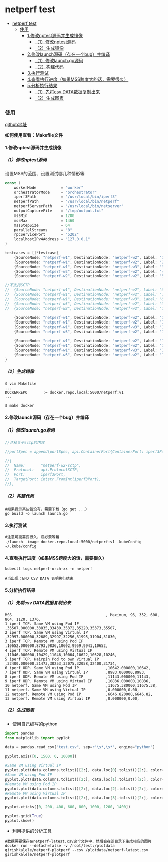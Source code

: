 # netperf test

<!-- @import "[TOC]" {cmd="toc" depthFrom=1 depthTo=6 orderedList=false} -->
<!-- code_chunk_output -->

- [netperf test](#netperf-test)
    - [使用](#使用)
      - [1.修改nptest源码并生成镜像](#1修改nptest源码并生成镜像)
        - [（1）修改nptest源码](#1修改nptest源码)
        - [（2）生成镜像](#2生成镜像)
      - [2.修改launch源码（存在一个bug）并编译](#2修改launch源码存在一个bug并编译)
        - [（1）修改launch.go源码](#1修改launchgo源码)
        - [（2）构建代码](#2构建代码)
      - [3.执行测试](#3执行测试)
      - [4.查看执行进度（如果MSS跨度大的话，需要很久）](#4查看执行进度如果mss跨度大的话需要很久)
      - [5.分析执行结果](#5分析执行结果)
        - [（1）先将csv DATA数据复制出来](#1先将csv-data数据复制出来)
        - [（2）生成图表](#2生成图表)

<!-- /code_chunk_output -->

### 使用
[github地址](https://github.com/kubernetes/perf-tests/tree/master/network/benchmarks/netperf)

**如何使用查看：Makefile文件**

#### 1.修改nptest源码并生成镜像

##### （1）修改nptest源码
设置MSS的范围、设置测试哪几种情形等
```go
const (
	workerMode           = "worker"
	orchestratorMode     = "orchestrator"
	iperf3Path           = "/usr/local/bin/iperf3"
	netperfPath          = "/usr/local/bin/netperf"
	netperfServerPath    = "/usr/local/bin/netserver"
	outputCaptureFile    = "/tmp/output.txt"
	mssMin               = 1200
	mssMax               = 1460
	mssStepSize          = 64
	parallelStreams      = "8"
	rpcServicePort       = "5202"
	localhostIPv4Address = "127.0.0.1"
)

testcases = []*testcase{
	{SourceNode: "netperf-w1", DestinationNode: "netperf-w2", Label: "1 iperf TCP. Same VM using Pod IP", Type: iperfTCPTest, ClusterIP: false, MSS: mssMin},
	{SourceNode: "netperf-w1", DestinationNode: "netperf-w2", Label: "2 iperf TCP. Same VM using Virtual IP", Type: iperfTCPTest, ClusterIP: true, MSS: mssMin},
	{SourceNode: "netperf-w1", DestinationNode: "netperf-w3", Label: "3 iperf TCP. Remote VM using Pod IP", Type: iperfTCPTest, ClusterIP: false, MSS: mssMin},
	{SourceNode: "netperf-w3", DestinationNode: "netperf-w2", Label: "4 iperf TCP. Remote VM using Virtual IP", Type: iperfTCPTest, ClusterIP: true, MSS: mssMin},
	{SourceNode: "netperf-w2", DestinationNode: "netperf-w2", Label: "5 iperf TCP. Hairpin Pod to own Virtual IP", Type: iperfTCPTest, ClusterIP: true, MSS: mssMin},

//不支持SCTP
//	{SourceNode: "netperf-w1", DestinationNode: "netperf-w2", Label: "6 iperf SCTP. Same VM using Pod IP", Type: iperfSctpTest, ClusterIP: false, MSS: mssMin},
//	{SourceNode: "netperf-w1", DestinationNode: "netperf-w2", Label: "7 iperf SCTP. Same VM using Virtual IP", Type: iperfSctpTest, ClusterIP: true, MSS: mssMin},
//	{SourceNode: "netperf-w1", DestinationNode: "netperf-w3", Label: "8 iperf SCTP. Remote VM using Pod IP", Type: iperfSctpTest, ClusterIP: false, MSS: mssMin},
//	{SourceNode: "netperf-w3", DestinationNode: "netperf-w2", Label: "9 iperf SCTP. Remote VM using Virtual IP", Type: iperfSctpTest, ClusterIP: true, MSS: mssMin},
//	{SourceNode: "netperf-w2", DestinationNode: "netperf-w2", Label: "10 iperf SCTP. Hairpin Pod to own Virtual IP", Type: iperfSctpTest, ClusterIP: true, MSS: mssMin},

	{SourceNode: "netperf-w1", DestinationNode: "netperf-w2", Label: "11 iperf UDP. Same VM using Pod IP", Type: iperfUDPTest, ClusterIP: false, MSS: mssMax},
	{SourceNode: "netperf-w1", DestinationNode: "netperf-w2", Label: "12 iperf UDP. Same VM using Virtual IP", Type: iperfUDPTest, ClusterIP: true, MSS: mssMax},
	{SourceNode: "netperf-w1", DestinationNode: "netperf-w3", Label: "13 iperf UDP. Remote VM using Pod IP", Type: iperfUDPTest, ClusterIP: false, MSS: mssMax},
	{SourceNode: "netperf-w3", DestinationNode: "netperf-w2", Label: "14 iperf UDP. Remote VM using Virtual IP", Type: iperfUDPTest, ClusterIP: true, MSS: mssMax},

	{SourceNode: "netperf-w1", DestinationNode: "netperf-w2", Label: "15 netperf. Same VM using Pod IP", Type: netperfTest, ClusterIP: false},
	{SourceNode: "netperf-w1", DestinationNode: "netperf-w2", Label: "16 netperf. Same VM using Virtual IP", Type: netperfTest, ClusterIP: true},
	{SourceNode: "netperf-w1", DestinationNode: "netperf-w3", Label: "17 netperf. Remote VM using Pod IP", Type: netperfTest, ClusterIP: false},
	{SourceNode: "netperf-w3", DestinationNode: "netperf-w2", Label: "18 netperf. Remote VM using Virtual IP", Type: netperfTest, ClusterIP: true},
}
```

##### （2）生成镜像
```shell
$ vim Makefile
...
DOCKERREPO       := docker.repo.local:5000/netperf:v1
...

$ make docker
```

#### 2.修改launch源码（存在一个bug）并编译

##### （1）修改launch.go源码
```go
//注释关于sctp的内容

//portSpec = append(portSpec, api.ContainerPort{ContainerPort: iperf3Port, Protocol: api.ProtocolSCTP})

//{
//  Name:       "netperf-w2-sctp",
//  Protocol:   api.ProtocolSCTP,
//  Port:       iperf3Port,
//  TargetPort: intstr.FromInt(iperf3Port),
//},
```

##### （2）构建代码
```shell
#如果提示某些包没有，需要下载（go get ...）
go build -o launch launch.go
```

#### 3.执行测试
```shell
#注意可能需要很久，没必要等着
./launch -image docker.repo.local:5000/netperf:v1 -kubeConfig ~/.kube/config
```

#### 4.查看执行进度（如果MSS跨度大的话，需要很久）
```shell
kubectl logs netperf-orch-xx -n netperf

#当出现：END CSV DATA 表明执行结束
```

#### 5.分析执行结果

##### （1）先将csv DATA数据复制出来
```csv
MSS                                          , Maximum, 96, 352, 608, 864, 1120, 1376,
1 iperf TCP. Same VM using Pod IP            ,35507.000000,33835,33430,35372,35220,35373,35507,
2 iperf TCP. Same VM using Virtual IP        ,32997.000000,32689,32997,32256,31995,31904,31830,
3 iperf TCP. Remote VM using Pod IP          ,10652.000000,8793,9836,10602,9959,9941,10652,
4 iperf TCP. Remote VM using Virtual IP      ,11046.000000,10429,11046,10064,10622,10528,10246,
5 iperf TCP. Hairpin Pod to own Virtual IP   ,32400.000000,31473,30253,32075,32058,32400,31734,
6 iperf UDP. Same VM using Pod IP            ,10642.000000,10642,
7 iperf UDP. Same VM using Virtual IP        ,8983.000000,8983,
8 iperf UDP. Remote VM using Pod IP          ,11143.000000,11143,
9 iperf UDP. Remote VM using Virtual IP      ,10836.000000,10836,
10 netperf. Same VM using Pod IP             ,11675.380000,11675.38,
11 netperf. Same VM using Virtual IP         ,0.000000,0.00,
12 netperf. Remote VM using Pod IP           ,6646.820000,6646.82,
13 netperf. Remote VM using Virtual IP       ,0.000000,0.00,
```

##### （2）生成图表
* 使用自己编写的python
```python
import pandas
from matplotlib import pyplot

data = pandas.read_csv("test.csv", sep=r'\s*,\s*', engine="python")

pyplot.axis([0, 1500, 0, 10000])

#Same VM using Virtual IP
pyplot.plot(data.columns.tolist()[2:], data.loc[0].tolist()[2:], color="r")
#Same VM using Pod IP
pyplot.plot(data.columns.tolist()[2:], data.loc[1].tolist()[2:], color="b")
#Remote VM using Pod IP
pyplot.plot(data.columns.tolist()[2:], data.loc[2].tolist()[2:], color="g")
#Remote VM using Virtual IP
pyplot.plot(data.columns.tolist()[2:], data.loc[3].tolist()[2:], color="y")

pyplot.xticks([0, 200, 400, 600, 800, 1000, 1200, 1400])

pyplot.grid(True)
pyplot.show()
```

* 利用提供的分析工具
```shell
#数据需要保存在netperf-latest.csv这个文件中，然后会在该目录下生成相应的图片
docker run --detach=false -v /root/test:/plotdata girishkalele/netperf-plotperf --csv /plotdata/netperf-latest.csv girishkalele/netperf-plotperf
```

